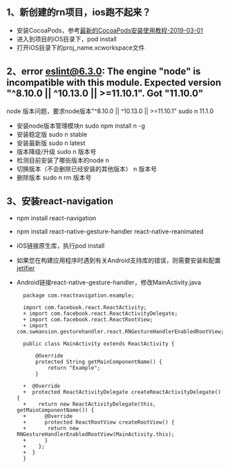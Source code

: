 ## 1、新创建的rn项目，ios跑不起来？
* 安装CocoaPods，参考<a href="https://www.jianshu.com/p/acf16330bcc0">最新的CocoaPods安装使用教程-2019-03-01</a>
* 进入到项目的iOS目录下，pod install
* 打开iOS目录下的proj_name.xcworkspace文件
## 2、error eslint@6.3.0: The engine "node" is incompatible with this module. Expected version "^8.10.0 || ^10.13.0 || >=11.10.1". Got "11.10.0"
node 版本问题，要求node版本"^8.10.0 || ^10.13.0 || >=11.10.1"
sudo n 11.1.0
* 安装node版本管理模块n
	sudo npm install n -g
* 安装稳定版
	sudo n stable
* 安装最新版
	sudo n latest
* 版本降级/升级
	sudo n 版本号
* 检测目前安装了哪些版本的node
	n
* 切换版本（不会删除已经安装的其他版本）
	n 版本号
* 删除版本
	sudo n rm 版本号
## 3、安装react-navigation
* npm install react-navigation
* npm install react-native-gesture-handler react-native-reanimated
* iOS链接原生库，执行pod install
* 如果您在构建应用程序时遇到有关Android支持库的错误，则需要安装和配置<a href="https://github.com/mikehardy/jetifier">jetifier</a>
* Android链接react-native-gesture-handler，修改MainActivity.java

		package com.reactnavigation.example;

		import com.facebook.react.ReactActivity;
		+ import com.facebook.react.ReactActivityDelegate;
		+ import com.facebook.react.ReactRootView;
		+ import com.swmansion.gesturehandler.react.RNGestureHandlerEnabledRootView;

		public class MainActivity extends ReactActivity {

			@Override
			protected String getMainComponentName() {
				return "Example";
			}

		+  @Override
		+  protected ReactActivityDelegate createReactActivityDelegate() {
		+    return new ReactActivityDelegate(this, getMainComponentName()) {
		+      @Override
		+      protected ReactRootView createRootView() {
		+       return new RNGestureHandlerEnabledRootView(MainActivity.this);
		+      }
		+    };
		+  }
		}